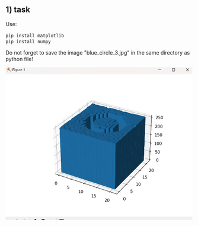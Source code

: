 ## 1) task

Use:
```
pip install matplotlib 
pip install numpy
```

Do not forget to save the image "blue_circle_3.jpg" in the same directory as python file!

<p align="center">
  <img src="images/blue_circle.png" width="800">
</p>
